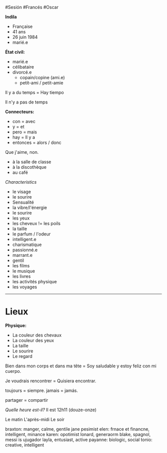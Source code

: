 #Sesión #Francés #Oscar 

**Indila**
- Française
- 41 ans
- 26 juin 1984
- marié.e 

**État civil:**
- marié.e
- célibataire
- divorcé.e
	- copain/copine (ami.e)
	- petit-ami / petit-amie

Il y a du temps = Hay tiempo

Il n'y a pas de temps

**Connecteurs:**
- con = avec
- y = et
- pero = mais
- hay = Il y a
- entonces = alors / donc

Que j'aime, non.

- à la salle de classe
- à la discothèque
- au café

*Characteristics*
- le visage
- le sourire
- Sensualité
- la vibre/l'énergie
- le sourire
- les yeux
- les cheveux != les poils
- la taille
- le parfum  / l'odeur
- intelligent.e
- charismatique
- passionné.e
- marrant.e
- gentil
- les films
- le musique
- les livres
- les activités physique
- les voyages

---

# Lieux

**Physique:**
- La couleur des chevaux
- La couleur des yeux
- La taille
- Le sourire
- Le regard

Bien dans mon corps et dans ma tête = Soy saludable y estoy feliz con mi cuerpo.

Je voudrais rencontrer = Quisiera encontrar.

toujours = siempre.
jamais = jamás.

partager = compartir

*Quelle heure est-il?*
Il est 12h11 (douze-onze)

Le matin
L'après-midi
Le soir

braxton: manger, calme, gentile jane pesimist
elen: frnace et financne, intelligent, minance
karen: opotimist
lonard, generaorm
blake, spagnol, messi is ujugador
layla, entusiast, active
payanne: biologic, social
tonio: creative, intelligent